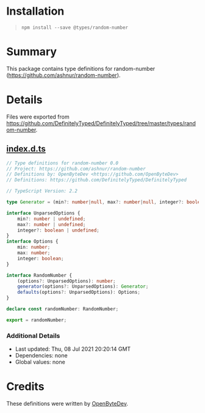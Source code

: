 # Installation
> `npm install --save @types/random-number`

# Summary
This package contains type definitions for random-number (https://github.com/ashnur/random-number).

# Details
Files were exported from https://github.com/DefinitelyTyped/DefinitelyTyped/tree/master/types/random-number.
## [index.d.ts](https://github.com/DefinitelyTyped/DefinitelyTyped/tree/master/types/random-number/index.d.ts)
````ts
// Type definitions for random-number 0.0
// Project: https://github.com/ashnur/random-number
// Definitions by: OpenByteDev <https://github.com/OpenByteDev>
// Definitions: https://github.com/DefinitelyTyped/DefinitelyTyped

// TypeScript Version: 2.2

type Generator = (min?: number|null, max?: number|null, integer?: boolean|null) => number;

interface UnparsedOptions {
    min?: number | undefined;
    max?: number | undefined;
    integer?: boolean | undefined;
}
interface Options {
    min: number;
    max: number;
    integer: boolean;
}

interface RandomNumber {
    (options?: UnparsedOptions): number;
    generator(options?: UnparsedOptions): Generator;
    defaults(options?: UnparsedOptions): Options;
}

declare const randomNumber: RandomNumber;

export = randomNumber;

````

### Additional Details
 * Last updated: Thu, 08 Jul 2021 20:20:14 GMT
 * Dependencies: none
 * Global values: none

# Credits
These definitions were written by [OpenByteDev](https://github.com/OpenByteDev).
